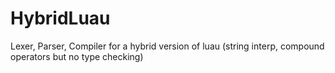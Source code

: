 # HybridLuau
Lexer, Parser, Compiler for a hybrid version of luau (string interp, compound operators but no type checking)
